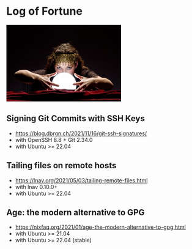 # Log of Fortune

[![](logo-small.jpg)](logo.jpg)

## Signing Git Commits with SSH Keys
  - https://blog.dbrgn.ch/2021/11/16/git-ssh-signatures/
  - with OpenSSH 8.8 + Git 2.34.0
  - with Ubuntu >= 22.04

## Tailing files on remote hosts
  - https://lnav.org/2021/05/03/tailing-remote-files.html
  - with lnav 0.10.0+
  - with Ubuntu >= 22.04

## Age: the modern alternative to GPG
  - https://nixfaq.org/2021/01/age-the-modern-alternative-to-gpg.html
  - with Ubuntu >= 21.04
  - with Ubuntu >= 22.04 (stable)

